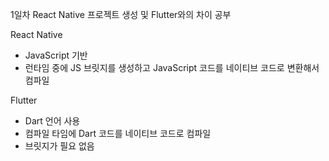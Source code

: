 1일차
React Native 프로젝트 생성 및 Flutter와의 차이 공부

React Native
- JavaScript 기반
- 런타임 중에 JS 브릿지를 생성하고 JavaScript 코드를 네이티브 코드로 변환해서 컴파일

Flutter
- Dart 언어 사용
- 컴파일 타임에 Dart 코드를 네이티브 코드로 컴파일
- 브릿지가 필요 없음
